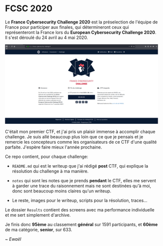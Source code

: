 # FCSC 2020

Le **France Cybersecurity Challenge 2020** est la préselection de l'équipe de France pour participer aux finales, qui détermineront ceux qui représenteront la France lors du **European Cybersecurity Challenge 2020**. Il s'est déroulé du 24 avril au 4 mai 2020.

![fcsc](fcsc.png)

C'était mon premier CTF, et j'ai pris un plaisir immense à accomplir chaque challenge. Je suis allé beaucoup plus loin que ce que je pensais et je remercie les concepteurs comme les organisateurs de ce CTF d'une qualité parfaite. J'espère faire mieux l'année prochaine.

Ce repo contient, pour chaque challenge:

- `README.md` qui est le writeup que j'ai rédigé **post** CTF, qui explique la résolution du challenge à ma manière.

- `notes` qui sont les notes que je prends **pendant** le CTF, elles me servent à garder une trace du raisonnement mais ne sont destinées qu'à moi, donc sont beaucoup moins claires qu'un writeup.

- Le reste, images pour le writeup, scripts pour la résolution, traces...

Le dossier `Results` contient des screens avec ma performance individuelle et me sert simplement d'archive.

Je finis donc **95ème** au classement **général** sur 1591 participants, et **60ème** de ma catégorie, **senior**, sur 633.

~ *Ewaël*
